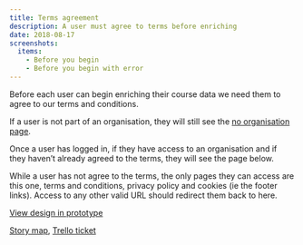 ```yaml
---
title: Terms agreement
description: A user must agree to terms before enriching
date: 2018-08-17
screenshots:
  items:
    - Before you begin
    - Before you begin with error
---
```


Before each user can begin enriching their course data we need them to agree to our terms and conditions.

If a user is not part of an organisation, they will still see the [no organisation page](/publish-teacher-training-courses/no-known-organisation).

Once a user has logged in, if they have access to an organisation and if they haven’t already agreed to the terms, they will see the page below.

While a user has not agree to the terms, the only pages they can access are this one, terms and conditions, privacy policy and cookies (ie the footer links). Access to any other valid URL should redirect them back to here.

[View design in prototype](https://publish-courses-prototype.herokuapp.com/onboarding/accept-terms)

[Story map](https://trello.com/c/fnReQwNM/121-dont-allow-publishing-until-a-publisher-has-accepted-terms-and-conditions), [Trello ticket](https://trello.com/c/QVVSINV5/135-design-terms-and-conditions-acceptance-flow-when-a-user-signs-in-to-publish-courses)
